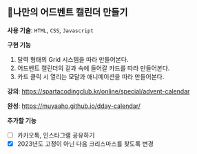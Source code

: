 ## 🎄나만의 어드벤트 캘린더 만들기
**사용 기술**: `HTML`, `CSS`, `Javascript`

**구현 기능**
1. 달력 형태의 Grid 시스템을 따라 만들어본다.
2. 어드벤트 캘린더의 겉과 속에 들어갈 카드를 따라 만들어본다.
3. 카드 클릭 시 열리는 모달과 애니메이션을 따라 만들어본다.

**강의**: https://spartacodingclub.kr/online/special/advent-calendar


**완성**: https://muyaaho.github.io/dday-calendar/


**추가할 기능**
- [ ] 카카오톡, 인스타그램 공유하기
- [x] 2023년도 고정이 아닌 다음 크리스마스를 찾도록 변경

